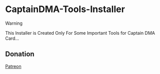 # CaptainDMA-Tools-Installer

>[!WARNING]
> This Installer is Created Only For Some Important Tools for Captain DMA Card...

## Donation

[Patreon](https://www.patreon.com/c/riritoninigaya)
